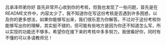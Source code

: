 吕承泽师弟你好
首先非常开心收到你的考核，但我也发现了一些问题，首先是在README文件中，内容太少了，我不知道你在写这份考核是否遇到许多困惑，以及你的更多想法，如果你能够写出来，我们很乐意为你解答。不过对于这份考核你能够写出你的理解，其实挺不错的，但可能有些地方是因为你还不知道怎么写，所以实现的功能还不够多。希望你在接下来的考核中多多努力，我很看好你，同时有不懂的可以多请教师兄！
